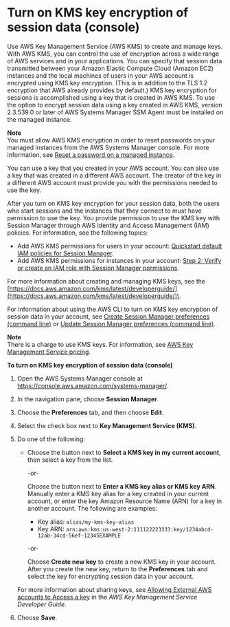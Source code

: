 # Turn on KMS key encryption of session data \(console\)<a name="session-preferences-enable-encryption"></a>

Use AWS Key Management Service \(AWS KMS\) to create and manage keys\. With AWS KMS, you can control the use of encryption across a wide range of AWS services and in your applications\. You can specify that session data transmitted between your Amazon Elastic Compute Cloud \(Amazon EC2\) instances and the local machines of users in your AWS account is encrypted using KMS key encryption\. \(This is in addition to the TLS 1\.2 encryption that AWS already provides by default\.\) KMS key encryption for sessions is accomplished using a key that is created in AWS KMS\. To use the option to encrypt session data using a key created in AWS KMS, version 2\.3\.539\.0 or later of AWS Systems Manager SSM Agent must be installed on the managed instance\. 

**Note**  
You must allow AWS KMS encryption in order to reset passwords on your managed instances from the AWS Systems Manager console\. For more information, see [Reset a password on a managed instance](managed-instances-password-reset.md#managed-instance-reset-a-password)\.

You can use a key that you created in your AWS account\. You can also use a key that was created in a different AWS account\. The creator of the key in a different AWS account must provide you with the permissions needed to use the key\.

After you turn on KMS key encryption for your session data, both the users who start sessions and the instances that they connect to must have permission to use the key\. You provide permission to use the KMS key with Session Manager through AWS Identity and Access Management \(IAM\) policies\. For information, see the following topics:
+ Add AWS KMS permissions for users in your account: [Quickstart default IAM policies for Session Manager](getting-started-restrict-access-quickstart.md)\.
+ Add AWS KMS permissions for instances in your account: [Step 2: Verify or create an IAM role with Session Manager permissions](session-manager-getting-started-instance-profile.md)\.

For more information about creating and managing KMS keys, see the [https://docs.aws.amazon.com/kms/latest/developerguide/](https://docs.aws.amazon.com/kms/latest/developerguide/)\.

For information about using the AWS CLI to turn on KMS key encryption of session data in your account, see [Create Session Manager preferences \(command line\)](getting-started-create-preferences-cli.md) or [Update Session Manager preferences \(command line\)](getting-started-configure-preferences-cli.md)\.

**Note**  
There is a charge to use KMS keys\. For information, see [AWS Key Management Service pricing](https://aws.amazon.com/kms/pricing/)\.

**To turn on KMS key encryption of session data \(console\)**

1. Open the AWS Systems Manager console at [https://console\.aws\.amazon\.com/systems\-manager/](https://console.aws.amazon.com/systems-manager/)\.

1. In the navigation pane, choose **Session Manager**\.

1. Choose the **Preferences** tab, and then choose **Edit**\.

1. Select the check box next to **Key Management Service \(KMS\)**\.

1. Do one of the following:
   + Choose the button next to **Select a KMS key in my current account**, then select a key from the list\.

     \-or\-

     Choose the button next to **Enter a KMS key alias or KMS key ARN**\. Manually enter a KMS key alias for a key created in your current account, or enter the key Amazon Resource Name \(ARN\) for a key in another account\. The following are examples:
     + Key alias: `alias/my-kms-key-alias`
     + Key ARN: `arn:aws:kms:us-west-2:111122223333:key/1234abcd-12ab-34cd-56ef-12345EXAMPLE`

     \-or\-

     Choose **Create new key** to create a new KMS key in your account\. After you create the new key, return to the **Preferences** tab and select the key for encrypting session data in your account\.

   For more information about sharing keys, see [Allowing External AWS accounts to Access a key](https://docs.aws.amazon.com/kms/latest/developerguide/key-policy-modifying.html#key-policy-modifying-external-accounts) in the *AWS Key Management Service Developer Guide*\.

1. Choose **Save**\.